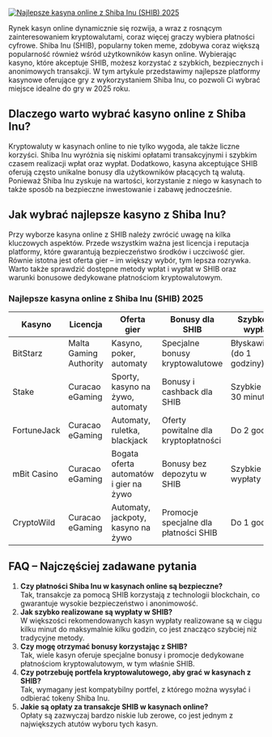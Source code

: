 [![Najlepsze kasyna online z Shiba Inu (SHIB) 2025](https://123-caf.pages.dev/gitsignup.png)](https://vrmoo.ru/Bt82HjjY)

<p>Rynek kasyn online dynamicznie się rozwija, a wraz z rosnącym zainteresowaniem kryptowalutami, coraz więcej graczy wybiera płatności cyfrowe. Shiba Inu (SHIB), popularny token meme, zdobywa coraz większą popularność również wśród użytkowników kasyn online. Wybierając kasyno, które akceptuje SHIB, możesz korzystać z szybkich, bezpiecznych i anonimowych transakcji. W tym artykule przedstawimy najlepsze platformy kasynowe oferujące gry z wykorzystaniem Shiba Inu, co pozwoli Ci wybrać miejsce idealne do gry w 2025 roku.</p>  <h2>Dlaczego warto wybrać kasyno online z Shiba Inu?</h2> <p>Kryptowaluty w kasynach online to nie tylko wygoda, ale także liczne korzyści. Shiba Inu wyróżnia się niskimi opłatami transakcyjnymi i szybkim czasem realizacji wpłat oraz wypłat. Dodatkowo, kasyna akceptujące SHIB oferują często unikalne bonusy dla użytkowników płacących tą walutą. Ponieważ Shiba Inu zyskuje na wartości, korzystanie z niego w kasynach to także sposób na bezpieczne inwestowanie i zabawę jednocześnie.</p>  <h2>Jak wybrać najlepsze kasyno z Shiba Inu?</h2> <p>Przy wyborze kasyna online z SHIB należy zwrócić uwagę na kilka kluczowych aspektów. Przede wszystkim ważna jest licencja i reputacja platformy, które gwarantują bezpieczeństwo środków i uczciwość gier. Równie istotna jest oferta gier – im większy wybór, tym lepsza rozrywka. Warto także sprawdzić dostępne metody wpłat i wypłat w SHIB oraz warunki bonusowe dedykowane płatnościom kryptowalutowym.</p>  <h3>Najlepsze kasyna online z Shiba Inu (SHIB) 2025</h3> <table> <thead> <tr> <th>Kasyno</th> <th>Licencja</th> <th>Oferta gier</th> <th>Bonusy dla SHIB</th> <th>Szybkość wypłat</th> </tr> </thead> <tbody> <tr> <td>BitStarz</td> <td>Malta Gaming Authority</td> <td>Kasyno, poker, automaty</td> <td>Specjalne bonusy kryptowalutowe</td> <td>Błyskawiczne (do 1 godziny)</td> </tr> <tr> <td>Stake</td> <td>Curacao eGaming</td> <td>Sporty, kasyno na żywo, automaty</td> <td>Bonusy i cashback dla SHIB</td> <td>Szybkie (do 30 minut)</td> </tr> <tr> <td>FortuneJack</td> <td>Curacao eGaming</td> <td>Automaty, ruletka, blackjack</td> <td>Oferty powitalne dla kryptopłatności</td> <td>Do 2 godzin</td> </tr> <tr> <td>mBit Casino</td> <td>Curacao eGaming</td> <td>Bogata oferta automatów i gier na żywo</td> <td>Bonusy bez depozytu w SHIB</td> <td>Szybkie wypłaty</td> </tr> <tr> <td>CryptoWild</td> <td>Curacao eGaming</td> <td>Automaty, jackpoty, kasyno na żywo</td> <td>Promocje specjalne dla płatności SHIB</td> <td>Do 1 godziny</td> </tr> </tbody> </table>  <h2>FAQ – Najczęściej zadawane pytania</h2> <ol> <li><strong>Czy płatności Shiba Inu w kasynach online są bezpieczne?</strong><br>Tak, transakcje za pomocą SHIB korzystają z technologii blockchain, co gwarantuje wysokie bezpieczeństwo i anonimowość.</li> <li><strong>Jak szybko realizowane są wypłaty w SHIB?</strong><br>W większości rekomendowanych kasyn wypłaty realizowane są w ciągu kilku minut do maksymalnie kilku godzin, co jest znacząco szybciej niż tradycyjne metody.</li> <li><strong>Czy mogę otrzymać bonusy korzystając z SHIB?</strong><br>Tak, wiele kasyn oferuje specjalne bonusy i promocje dedykowane płatnościom kryptowalutowym, w tym właśnie SHIB.</li> <li><strong>Czy potrzebuję portfela kryptowalutowego, aby grać w kasynach z SHIB?</strong><br>Tak, wymagany jest kompatybilny portfel, z którego można wysyłać i odbierać tokeny Shiba Inu.</li> <li><strong>Jakie są opłaty za transakcje SHIB w kasynach online?</strong><br>Opłaty są zazwyczaj bardzo niskie lub zerowe, co jest jednym z największych atutów wyboru tych kasyn.</li> </ol>